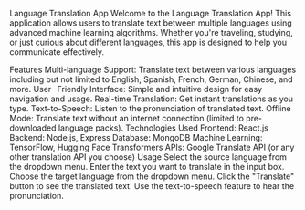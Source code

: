 Language Translation App
Welcome to the Language Translation App! This application allows users to translate text between multiple languages using advanced machine learning algorithms. Whether you're traveling, studying, or just curious about different languages, this app is designed to help you communicate effectively.

Features
Multi-language Support: Translate text between various languages including but not limited to English, Spanish, French, German, Chinese, and more.
User -Friendly Interface: Simple and intuitive design for easy navigation and usage.
Real-time Translation: Get instant translations as you type.
Text-to-Speech: Listen to the pronunciation of translated text.
Offline Mode: Translate text without an internet connection (limited to pre-downloaded language packs).
Technologies Used
Frontend: React.js
Backend: Node.js, Express
Database: MongoDB
Machine Learning: TensorFlow, Hugging Face Transformers
APIs: Google Translate API (or any other translation API you choose)
Usage
Select the source language from the dropdown menu.
Enter the text you want to translate in the input box.
Choose the target language from the dropdown menu.
Click the "Translate" button to see the translated text.
Use the text-to-speech feature to hear the pronunciation.

